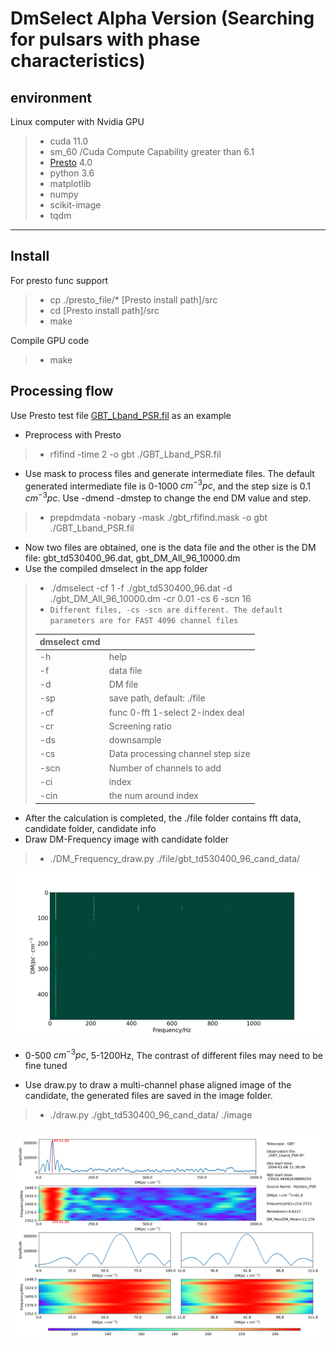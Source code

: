 # DmSelect Alpha Version (Searching for pulsars with phase characteristics)
## environment 
Linux computer with Nvidia GPU
> - cuda 11.0  
> - sm_60 /Cuda Compute Capability greater than 6.1    
> - [Presto](https://github.com/scottransom/presto) 4.0  
> - python 3.6  
> - matplotlib  
> - numpy
> - scikit-image  
> - tqdm  
---
## Install
For presto func support
>- cp ./presto_file/*   [Presto install path]/src
>- cd [Presto install path]/src
>- make

Compile GPU code
>- make 

## Processing flow

Use Presto test file [GBT_Lband_PSR.fil](http://www.cv.nrao.edu/~sransom/GBT_Lband_PSR.fil)  as an example
- Preprocess with Presto
> - rfifind -time 2 -o gbt ./GBT_Lband_PSR.fil
- Use mask to process files and generate intermediate files. The default generated intermediate file is 0-1000 $cm^{-3}pc$, and the step size is 0.1 $cm^{-3}pc$. Use -dmend -dmstep to change the end DM value and step. 
> - prepdmdata -nobary -mask ./gbt_rfifind.mask -o gbt ./GBT_Lband_PSR.fil
- Now two files are obtained, one is the data file and the other is the DM file:  gbt_td530400_96.dat, gbt_DM_All_96_10000.dm
- Use the compiled dmselect in the app folder
> - ./dmselect -cf 1 -f ./gbt_td530400_96.dat -d ./gbt_DM_All_96_10000.dm -cr 0.01 -cs 6 -scn 16
> - `Different files, -cs -scn are different. The default parameters are for FAST 4096 channel files ` 
>
> |dmselect cmd||
> |---|---|  
> |-h | help|
> | -f | data file | 
> | -d  |DM file|  
> | -sp |save path, default: ./file  |
> | -cf |func 0-fft 1-select 2-index deal|  
> | -cr |Screening ratio |
> | -ds |downsample|
> | -cs |Data processing channel step size  |
> | -scn|Number of channels to add  |
> | -ci |index  |
> | -cin| the num around index  |  

- After the calculation is completed, the ./file folder contains fft data, candidate folder, candidate info
- Draw DM-Frequency image with candidate folder
> - ./DM_Frequency_draw.py ./file/gbt_td530400_96_cand_data/

![DM-Frequency](https://github.com/hqc-info/dmselect/blob/main/img/GBT.png)
- 0-500 $cm^{-3}pc$, 5-1200Hz, The contrast of different files may need to be fine tuned

- Use draw.py to draw a multi-channel phase aligned image of the candidate, the generated files are saved in the image folder.

> - ./draw.py ./gbt_td530400_96_cand_data/ ./image  

![multi-channel phase aligned](https://github.com/hqc-info/dmselect/blob/main/img/pic_216.37234_61.80.png)
